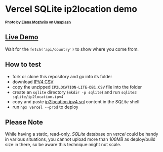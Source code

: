 # Vercel SQLite ip2location demo

<sup><strong>Photo by <a href="https://unsplash.com/@miracleday?utm_source=unsplash&amp;utm_medium=referral&amp;utm_content=creditCopyText">Elena Mozhvilo</a> on <a href="https://unsplash.com/s/photos/earth?utm_source=unsplash&amp;utm_medium=referral&amp;utm_content=creditCopyText">Unsplash</a></strong></sup>

## [Live Demo](https://vercel-sqlite-demo.vercel.app/)

Wait for the `fetch('api/country')` to show where you come from.

## How to test

  * fork or clone this repository and go into its folder
  * download [IPV4 CSV](https://lite.ip2location.com/database/ip-country)
  * copy the unzipped `IP2LOCATION-LITE-DB1.CSV` file into the folder
  * create an `sqlite` directory (`mkdir -p sqlite`) and run `sqlite3 sqlite/ip2location.ipv4`
  * copy and paste [ip2location.ipv4.sql](./ip2location.ipv4.sql) content in the *SQLite* shell
  * run `npx vercel --prod` to deploy

## Please Note

While having a static, read-only, *SQLite* database on *vercel* could be handy in various situations, you cannot upload more than *100MB* as deploy/build size in there, so be aware this technique might not scale.
